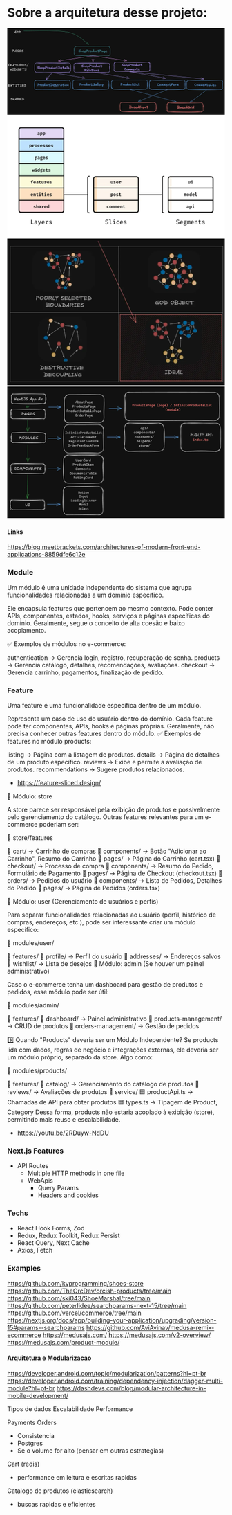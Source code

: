 # Sobre a arquitetura desse projeto:

![alt text](image-1.png)
![alt text](image-2.png)
![alt text](image-3.png)
![alt text](image-4.png)

#### Links

https://blog.meetbrackets.com/architectures-of-modern-front-end-applications-8859dfe6c12e

### Module

Um módulo é uma unidade independente do sistema que agrupa funcionalidades relacionadas a um domínio específico.

Ele encapsula features que pertencem ao mesmo contexto.
Pode conter APIs, componentes, estados, hooks, serviços e páginas específicas do domínio.
Geralmente, segue o conceito de alta coesão e baixo acoplamento.

✅ Exemplos de módulos no e-commerce:

authentication → Gerencia login, registro, recuperação de senha.
products → Gerencia catálogo, detalhes, recomendações, avaliações.
checkout → Gerencia carrinho, pagamentos, finalização de pedido.

### Feature

Uma feature é uma funcionalidade específica dentro de um módulo.

Representa um caso de uso do usuário dentro do domínio.
Cada feature pode ter componentes, APIs, hooks e páginas próprias.
Geralmente, não precisa conhecer outras features dentro do módulo.
✅ Exemplos de features no módulo products:

listing → Página com a listagem de produtos.
details → Página de detalhes de um produto específico.
reviews → Exibe e permite a avaliação de produtos.
recommendations → Sugere produtos relacionados.

- https://feature-sliced.design/

📌 Módulo: store

A store parece ser responsável pela exibição de produtos e possivelmente pelo gerenciamento do catálogo. Outras features relevantes para um e-commerce poderiam ser:

📂 store/features

📂 cart/ → Carrinho de compras
📂 components/ → Botão "Adicionar ao Carrinho", Resumo do Carrinho
📂 pages/ → Página do Carrinho (cart.tsx)
📂 checkout/ → Processo de compra
📂 components/ → Resumo do Pedido, Formulário de Pagamento
📂 pages/ → Página de Checkout (checkout.tsx)
📂 orders/ → Pedidos do usuário
📂 components/ → Lista de Pedidos, Detalhes do Pedido
📂 pages/ → Página de Pedidos (orders.tsx)

📌 Módulo: user (Gerenciamento de usuários e perfis)

Para separar funcionalidades relacionadas ao usuário (perfil, histórico de compras, endereços, etc.), pode ser interessante criar um módulo específico:

📂 modules/user/

📂 features/
📂 profile/ → Perfil do usuário
📂 addresses/ → Endereços salvos
📂 wishlist/ → Lista de desejos
📌 Módulo: admin (Se houver um painel administrativo)

Caso o e-commerce tenha um dashboard para gestão de produtos e pedidos, esse módulo pode ser útil:

📂 modules/admin/

📂 features/
📂 dashboard/ → Painel administrativo
📂 products-management/ → CRUD de produtos
📂 orders-management/ → Gestão de pedidos

3️⃣ Quando "Products" deveria ser um Módulo Independente?
Se products lida com dados, regras de negócio e integrações externas, ele deveria ser um módulo próprio, separado da store. Algo como:

📂 modules/products/

📂 features/
📂 catalog/ → Gerenciamento do catálogo de produtos
📂 reviews/ → Avaliações de produtos
📂 service/
🟦 productApi.ts → Chamadas de API para obter produtos
🟦 types.ts → Tipagem de Product, Category
Dessa forma, products não estaria acoplado à exibição (store), permitindo mais reuso e escalabilidade.

<!-- Importantes -->

- https://youtu.be/2RDuyw-NdDU

### Next.js Features

- API Routes
  - Multiple HTTP methods in one file
  - WebApis
    - Query Params
    - Headers and cookies

### Techs

- React Hook Forms, Zod
- Redux, Redux Toolkit, Redux Persist
- React Query, Next Cache
- Axios, Fetch

### Examples

https://github.com/kyprogramming/shoes-store
https://github.com/TheOrcDev/orcish-products/tree/main
https://github.com/ski043/ShoeMarshal/tree/main
https://github.com/peterlidee/searchparams-next-15/tree/main
https://github.com/vercel/commerce/tree/main
https://nextjs.org/docs/app/building-your-application/upgrading/version-15#params--searchparams
https://github.com/AviAvinav/medusa-remix-ecommerce
https://medusajs.com/
https://medusajs.com/v2-overview/
https://medusajs.com/product-module/

#### Arquitetura e Modularizacao

https://developer.android.com/topic/modularization/patterns?hl=pt-br
https://developer.android.com/training/dependency-injection/dagger-multi-module?hl=pt-br
https://dashdevs.com/blog/modular-architecture-in-mobile-development/

Tipos de dados
Escalabilidade
Performance

Payments
Orders

- Consistencia
- Postgres
- Se o volume for alto (pensar em outras estrategias)

Cart (redis)

- performance em leitura e escritas rapidas

Catalogo de produtos (elasticsearch)

- buscas rapidas e eficientes
